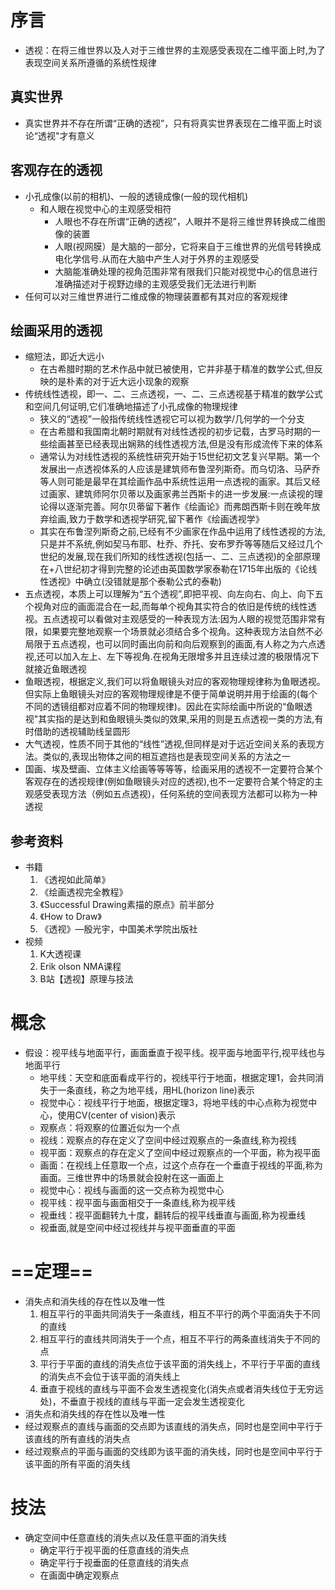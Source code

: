 # 序言

- 透视：在将三维世界以及人对于三维世界的主观感受表现在二维平面上时,为了表现空间关系所遵循的系统性规律

## 真实世界

- 真实世界并不存在所谓“正确的透视”，只有将真实世界表现在二维平面上时谈论“透视"才有意义

## 客观存在的透视

- 小孔成像(以前的相机)、一般的透镜成像(一般的现代相机)
  - 和人眼在视觉中心的主观感受相符
    - 人眼也不存在所谓“正确的透视”，人眼并不是将三维世界转换成二维图像的装置
    - 人眼(视网膜）是大脑的一部分，它将来自于三维世界的光信号转换成电化学信号.从而在大脑中产生人对于外界的主观感受
    - 大脑能准确处理的视角范围非常有限我们只能对视觉中心的信息进行准确描述对于视野边缘的主观感受我们无法进行判断
- 任何可以对三维世界进行二维成像的物理装置都有其对应的客观规律

## 绘画采用的透视

- 缩短法，即近大远小
  - 在古希腊时期的艺术作品中就已被使用，它并非基于精准的数学公式,但反映的是朴素的对于近大远小现象的观察
- 传统线性透视，即一、二、三点透视，一、二、三点透视基于精准的数学公式和空间几何证明,它们准确地描述了小孔成像的物理规律
  - 狭义的“透视”一般指传统线性透视它可以视为数学/几何学的一个分支
  - 在古希腊和我国南北朝时期就有对线性透视的初步记载，古罗马时期的一些绘画甚至已经表现出娴熟的线性透视方法,但是没有形成流传下来的体系
  - 通常认为对线性透视的系统性研究开始于15世纪初文艺复兴早期。第一个发展出一点透视体系的人应该是建筑师布鲁涅列斯奇。而乌切洛、马萨乔等人则可能是最早在其绘画作品中系统性运用一点透视的画家。其后又经过画家、建筑师阿尔贝蒂以及画家弗兰西斯卡的进一步发展:一点读视的理论得以逐渐完善。阿尔贝蒂留下著作《绘画论》而弗朗西斯卡则在晚年放弃绘画,致力于数学和透视学研究,留下著作《绘画透视学》
  - 其实在布鲁涅列斯奇之前,已经有不少画家在作品中运用了线性透视的方法,只是并不系统,例如契马布耶、杜乔、乔托、安布罗乔等等随后又经过几个世纪的发展,现在我们所知的线性透视(包括一、二、三点透视)的全部原理在+八世纪初才得到完整的论述由英国数学家泰勒在1715年出版的《论线性透视》中确立(没错就是那个泰勒公式的泰勒)
- 五点透视，本质上可以理解为“五个透视”,即把平视、向左向右、向上、向下五个视角对应的画面混合在一起,而每单个视角其实符合的依旧是传统的线性透视。五点透视可以看做对主观感受的一种表现方法:因为人眼的视觉范围非常有限，如果要完整地观察一个场景就必须结合多个视角。这种表现方法自然不必局限于五点透视，也可以同时画出向前和向后观察到的画面,有人称之为六点透视,还可以加入左上、左下等视角.在视角无限增多并且连续过渡的极限情况下就接近鱼眼透视
- 鱼眼透视，根据定义,我们可以将鱼眼镜头对应的客观物理规律称为鱼眼透视。但实际上鱼眼镜头对应的客观物理规律是不便于简单说明并用于绘画的(每个不同的透镜组都对应着不同的物理规律)。因此在实际绘画中所说的“鱼眼透视"其实指的是达到和鱼眼镜头类似的效果,采用的则是五点透视一类的方法,有时借助的透视辅助线呈圆形
- 大气透视，性质不同于其他的“线性”透视,但同样是对于远近空间关系的表现方法。类似的,表现出物体之间的相互遮挡也是表现空间关系的方法之一
- 国画、埃及壁画、立体主义绘画等等等等，绘画采用的透视不一定要符合某个客观存在的透视规律(例如鱼眼镜头对应的透视),也不一定要符合某个特定的主观感受表现方法（例如五点透视)，任何系统的空间表现方法都可以称为一种透视

## 参考资料

- 书籍
  1. 《透视如此简单》
  2. 《绘画透视完全教程》
  3. 《Successful Drawing素描的原点》前半部分
  4. 《How to Draw》
  5. 《透视》—殷光宇，中国美术学院出版社
- 视频
  1. K大透视课
  2. Erik olson NMA课程
  3. B站【透视】原理与技法

# 概念

- 假设：视平线与地面平行，画面垂直于视平线。视平面与地面平行,视平线也与地面平行
  - 地平线：天空和底面看成平行的，视线平行于地面，根据定理1，会共同消失于一条直线，称之为地平线，用HL(horizon line)表示
  - 视觉中心：视线平行于地面，根据定理3，将地平线的中心点称为视觉中心，使用CV(center of vision)表示
  - 观察点：将观察的位置近似为一个点
  - 视线：观察点的存在定义了空间中经过观察点的一条直线,称为视线
  - 视平面：观察点的存在定义了空间中经过观察点的一个平面，称为视平面
  - 画面：在视线上任意取一个点，过这个点存在一个垂直于视线的平面,称为画面。三维世界中的场景就会投射在这一画面上
  - 视觉中心：视线与画面的这一交点称为视觉中心
  - 视平线：视平面与画面相交于一条直线,称为视平线
  - 视垂线：视平面翻转九十度，翻转后的视平线垂直与画面,称为视垂线
  - 视垂面,就是空间中经过视线并与视平面垂直的平面

# ==定理==

- 消失点和消失线的存在性以及唯一性
  1. 相互平行的平面共同消失于一条直线，相互不平行的两个平面消失于不同的直线
  2. 相互平行的直线共同消失于一个点，相互不平行的两条直线消失于不同的点
  3. 平行于平面的直线的消失点位于该平面的消失线上，不平行于平面的直线的消失点不会位于该平面的消失线上
  4. 垂直于视线的直线与平面不会发生透视变化(消失点或者消失线位于无穷远处)，不垂直于视线的直线与平面一定会发生透视变化
-  消失点和消失线的存在性以及唯一性
  - 经过观察点的直线与画面的交点即为该直线的消失点，同时也是空间中平行于该直线的所有直线的消失点
  - 经过观察点的平面与画面的交线即为该平面的消失线，同时也是空间中平行于该平面的所有平面的消失线

# 技法

- 确定空间中任意直线的消失点以及任意平面的消失线
  - 确定平行于视平面的任意直线的消失点
  - 确定平行于视垂面的任意直线的消失点
  - 在画面中确定观察点